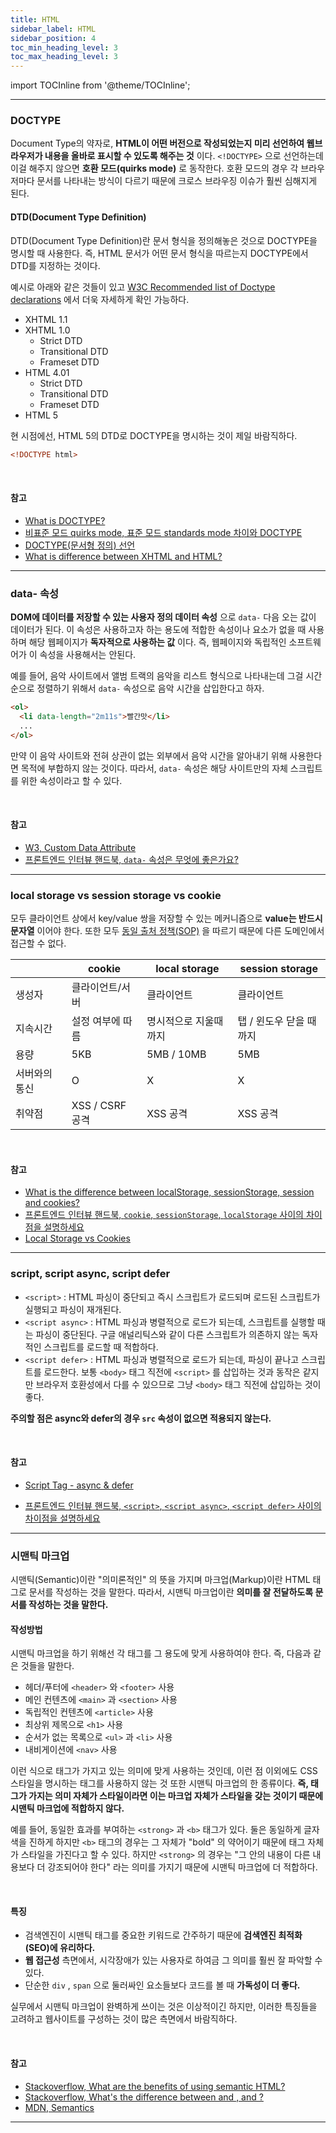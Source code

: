 ```yaml
---
title: HTML
sidebar_label: HTML
sidebar_position: 4
toc_min_heading_level: 3
toc_max_heading_level: 3
---
```


import TOCInline from '@theme/TOCInline';

<TOCInline toc={toc} />

***

### DOCTYPE

Document Type의 약자로, **HTML이 어떤 버전으로 작성되었는지 미리 선언하여 웹브라우저가 내용을 올바로 표시할 수 있도록 해주는 것** 이다. `<!DOCTYPE>` 으로 선언하는데 이걸 해주지 않으면 **호환 모드(quirks mode)** 로 동작한다. 호환 모드의 경우 각 브라우저마다 문서를 나타내는 방식이 다르기 때문에 크로스 브라우징 이슈가 훨씬 심해지게 된다.

#### DTD(Document Type Definition)

DTD(Document Type Definition)란 문서 형식을 정의해놓은 것으로 DOCTYPE을 명시할 때 사용한다. 즉, HTML 문서가 어떤 문서 형식을 따르는지 DOCTYPE에서 DTD를 지정하는 것이다.

예시로 아래와 같은 것들이 있고 [W3C Recommended list of Doctype declarations](https://www.w3.org/QA/2002/04/valid-dtd-list.html) 에서 더욱 자세하게 확인 가능하다.

* XHTML 1.1
* XHTML 1.0
  * Strict DTD
  * Transitional DTD
  * Frameset DTD
* HTML 4.01
  * Strict DTD
  * Transitional DTD
  * Frameset DTD
* HTML 5

현 시점에선, HTML 5의 DTD로 DOCTYPE을 명시하는 것이 제일 바람직하다.

```html
<!DOCTYPE html>
```

<br/>

#### 참고

* [What is DOCTYPE?](https://stackoverflow.com/questions/414891/what-is-doctype)
* [비표준 모드 quirks mode, 표준 모드 standards mode 차이와 DOCTYPE](https://aboooks.tistory.com/169)
* [DOCTYPE(문서형 정의) 선언](https://webdir.tistory.com/40)
* [What is difference between XHTML and HTML?](https://stackoverflow.com/questions/4153403/what-is-difference-between-xhtml-and-html)


***


### data- 속성

**DOM에 데이터를 저장할 수 있는 사용자 정의 데이터 속성** 으로 `data-` 다음 오는 값이 데이터가 된다. 이 속성은 사용하고자 하는 용도에 적합한 속성이나 요소가 없을 때 사용하며 해당 웹페이지가 **독자적으로 사용하는 값** 이다. 즉, 웹페이지와 독립적인 소프트웨어가 이 속성을 사용해서는 안된다.

예를 들어, 음악 사이트에서 앨범 트랙의 음악을 리스트 형식으로 나타내는데 그걸 시간 순으로 정렬하기 위해서 `data-` 속성으로 음악 시간을 삽입한다고 하자.

```html
<ol>
  <li data-length="2m11s">빨간맛</li>
  ...
</ol>
```

만약 이 음악 사이트와 전혀 상관이 없는 외부에서 음악 시간을 알아내기 위해 사용한다면 목적에 부합하지 않는 것이다. 따라서, `data-` 속성은 해당 사이트만의 자체 스크립트를 위한 속성이라고 할 수 있다.

<br/>

#### 참고

* [W3, Custom Data Attribute](https://www.w3.org/TR/2011/WD-html5-20110525/elements.html#custom-data-attribute)
* [프론트엔드 인터뷰 핸드북, `data-` 속성은 무엇에 좋은가요?](https://github.com/yangshun/front-end-interview-handbook/blob/master/contents/kr/html-questions.md#data-속성은-무엇에-좋은가요)


***

### local storage vs session storage vs cookie

모두 클라이언트 상에서 key/value 쌍을 저장할 수 있는 메커니즘으로 **value는 반드시 문자열** 이어야 한다. 또한 모두 [동일 출처 정책(SOP)](https://github.com/baeharam/Must-Know-About-Frontend/blob/master/Notes/security/sop.md) 을 따르기 때문에 다른 도메인에서 접근할 수 없다.

|               | cookie           | local storage         | session storage         |
| ------------- | ---------------- | --------------------- | ----------------------- |
| 생성자        | 클라이언트/서버  | 클라이언트            | 클라이언트              |
| 지속시간      | 설정 여부에 따름 | 명시적으로 지울때까지 | 탭 / 윈도우 닫을 때까지 |
| 용량          | 5KB              | 5MB / 10MB            | 5MB                     |
| 서버와의 통신 | O                | X                     | X                       |
| 취약점        | XSS / CSRF 공격  | XSS 공격              | XSS 공격                |

<br/>

#### 참고

* [What is the difference between localStorage, sessionStorage, session and cookies?](https://stackoverflow.com/questions/19867599/what-is-the-difference-between-localstorage-sessionstorage-session-and-cookies)
* [프론트엔드 인터뷰 핸드북, `cookie`, `sessionStorage`, `localStorage` 사이의 차이점을 설명하세요](https://github.com/yangshun/front-end-interview-handbook/blob/master/Translations/Korean/questions/html-questions.md#cookie-sessionstorage-localstorage-사이의-차이점을-설명하세요)
* [Local Storage vs Cookies](https://stackoverflow.com/questions/3220660/local-storage-vs-cookies)


***

### script, script async, script defer

* `<script>` : HTML 파싱이 중단되고 즉시 스크립트가 로드되며 로드된 스크립트가 실행되고 파싱이 재개된다.
* `<script async>` : HTML 파싱과 병렬적으로 로드가 되는데, 스크립트를 실행할 때는 파싱이 중단된다. 구글 애널리틱스와 같이 다른 스크립트가 의존하지 않는 독자적인 스크립트를 로드할 때 적합하다.
* `<script defer>` : HTML 파싱과 병렬적으로 로드가 되는데, 파싱이 끝나고 스크립트를 로드한다. 보통 `<body>` 태그 직전에 `<script>` 를 삽입하는 것과 동작은 같지만 브라우저 호환성에서 다를 수 있으므로 그냥 `<body>` 태그 직전에 삽입하는 것이 좋다.

**주의할 점은 async와 defer의 경우 `src` 속성이 없으면 적용되지 않는다.**

<br/>

#### 참고

* [Script Tag - async & defer](https://stackoverflow.com/questions/10808109/script-tag-async-defer)

* [프론트엔드 인터뷰 핸드북, `<script>`, `<script async>`, `<script defer>` 사이의 차이점을 설명하세요](https://github.com/yangshun/front-end-interview-handbook/blob/master/Translations/Korean/questions/html-questions.md#script-script-async-script-defer-사이의-차이점을-설명하세요)


***


### 시맨틱 마크업

시맨틱(Semantic)이란 "의미론적인" 의 뜻을 가지며 마크업(Markup)이란 HTML 태그로 문서를 작성하는 것을 말한다. 따라서, 시맨틱 마크업이란 **의미를 잘 전달하도록 문서를 작성하는 것을 말한다.**

#### 작성방법

시맨틱 마크업을 하기 위해선 각 태그를 그 용도에 맞게 사용하여야 한다. 즉, 다음과 같은 것들을 말한다.

* 헤더/푸터에 `<header>` 와 `<footer>` 사용
* 메인 컨텐츠에 `<main>` 과 `<section>` 사용
* 독립적인 컨텐츠에 `<article>` 사용
* 최상위 제목으로 `<h1>` 사용
* 순서가 없는 목록으로 `<ul>` 과 `<li>` 사용
* 내비게이션에 `<nav>` 사용

이런 식으로 태그가 가지고 있는 의미에 맞게 사용하는 것인데, 이런 점 이외에도 CSS 스타일을 명시하는 태그를 사용하지 않는 것 또한 시맨틱 마크업의 한 종류이다. **즉, 태그가 가지는 의미 자체가 스타일이라면 이는 마크업 자체가 스타일을 갖는 것이기 때문에 시맨틱 마크업에 적합하지 않다.**

예를 들어, 동일한 효과를 부여하는 `<strong>` 과 `<b>` 태그가 있다. 둘은 동일하게 글자색을 진하게 하지만 `<b>` 태그의 경우는 그 자체가 "bold" 의 약어이기 때문에 태그 자체가 스타일을 가진다고 할 수 있다. 하지만 `<strong>` 의 경우는 "그 안의 내용이 다른 내용보다 더 강조되어야 한다" 라는 의미를 가지기 때문에 시맨틱 마크업에 더 적합하다.

<br/>

#### 특징

* 검색엔진이 시맨틱 태그를 중요한 키워드로 간주하기 때문에 **검색엔진 최적화(SEO)에 유리하다.**
* **웹 접근성** 측면에서, 시각장애가 있는 사용자로 하여금 그 의미를 훨씬 잘 파악할 수 있다.
* 단순한 `div` , `span` 으로 둘러싸인 요소들보다 코드를 볼 때 **가독성이 더 좋다.**

실무에서 시맨틱 마크업이 완벽하게 쓰이는 것은 이상적이긴 하지만, 이러한 특징들을 고려하고 웹사이트를 구성하는 것이 많은 측면에서 바람직하다.

<br/>

#### 참고

* [Stackoverflow, What are the benefits of using semantic HTML?](https://stackoverflow.com/questions/1729447/what-are-the-benefits-of-using-semantic-html)
* [Stackoverflow, What's the difference between  and ,  and ?](https://stackoverflow.com/questions/271743/whats-the-difference-between-b-and-strong-i-and-em)
* [MDN, Semantics](https://developer.mozilla.org/ko/docs/Glossary/Semantics)


***

